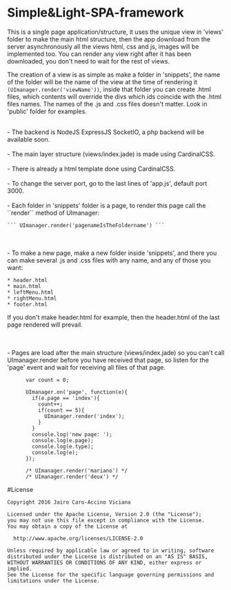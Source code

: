 # Simple&Light-SPA-framework
This is a single page application/structure, it uses the unique view in 'views' folder 
to make the main html structure, then the app download from the server asynchronously all the 
views html, css and js, images will be implemented too. You can render any view right after
it has been downloaded, you don't need to wait for the rest of views.

The creation of a view is as simple as make a folder in 'snippets', the name of the folder
will be the name of the view at the time of rendering it ``(UImanager.render('viewName'))``,
inside that folder you can create .html files, which contents will override the divs which ids
coincide with the .html files names. The names of the .js and .css files doesn't matter. 
Look in 'public' folder for examples.

<br>
- The backend is NodeJS ExpressJS SocketIO, a php backend will be available soon.
<br>
<br>
- The main layer structure (views/index.jade) is made using CardinalCSS.
<br>
<br>
- There is already a html template done using CardinalCSS.
<br>
<br>
- To change the server port, go to the last lines of 'app.js', default port 3000.
<br>
<br>
- Each folder in 'snippets' folder is a page, to render this page call the ``render`` method of UImanager:

    ``` UImanager.render('pagenameIsTheFoldername') ```
<br>
<br>
- To make a new page, make a new folder inside 'snippets', and there you can make several .js and .css files
  with any name, and any of those you want:
  
    * header.html
    * main.html
    * leftMenu.html
    * rightMenu.html
    * footer.html
    
  If you don't make header.html for example, then the header.html of the last page rendered will prevail.
    
<br>
<br>
- Pages are load after the main structure (views/index.jade) so you can't call UImanager.render before you 
  have received that page, so listen for the 'page' event and wait for receiving all files of that page.
  
          var count = 0;
          
          UImanager.on('page', function(e){
            if(e.page == 'index'){
              count++;
              if(count == 5){
                UImanager.render('index');
              }
            }
            console.log('new page: ');
            console.log(e.page);
            console.log(e.type);
            console.log(e);
          });
          
          /* UImanager.render('mariano') */
          /* UImanager.render('deux') */



#License


    Copyright 2016 Jairo Caro-Accino Viciana
    
    Licensed under the Apache License, Version 2.0 (the "License");
    you may not use this file except in compliance with the License.
    You may obtain a copy of the License at
    
      http://www.apache.org/licenses/LICENSE-2.0
    
    Unless required by applicable law or agreed to in writing, software
    distributed under the License is distributed on an "AS IS" BASIS,
    WITHOUT WARRANTIES OR CONDITIONS OF ANY KIND, either express or implied.
    See the License for the specific language governing permissions and
    limitations under the License.